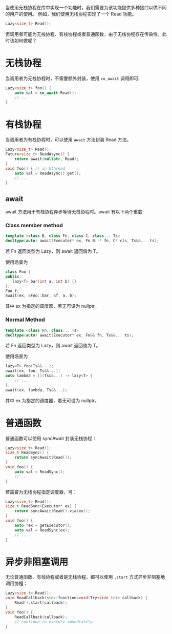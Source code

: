 当使用无栈协程在库中实现一个功能时，我们需要为该功能提供多种接口以供不同的用户的使用。
例如，我们使用无栈协程实现了一个 Read 功能。
```C++
Lazy<size_t> Read();
```

但调用者可能为无栈协程、有栈协程或者普通函数，由于无栈协程存在传染性，此时该如何做呢？

# 无栈协程

当调用者为无栈协程时，不需要额外封装，使用 `co_await` 调用即可:
```C++
Lazy<size_t> foo() {
    auto val = co_await Read();
    // ...
}
```

# 有栈协程

当调用者为有栈协程时，可以使用 `await` 方法封装 Read 方法。
```C++
Lazy<size_t> Read();
Future<size_t> ReadAsync() {
    return await(nullptr, Read);
}
void foo() { // in Uthread
    auto val = ReadAsync().get();
    // ...
}
```

## await

await 方法用于有栈协程异步等待无栈协程时。await 有以下两个重载:

### Class member method

```C++
template <class B, class Fn, class C, class... Ts>
decltype(auto) await(Executor* ex, Fn B::* fn, C* cls, Ts&&... ts);
```

若 Fn 返回类型为 Lazy<T>，则 await 返回值为 T。

使用场景为
```C++
class Foo {
public:
   lazy<T> bar(int a, int b) {}
};
Foo f;
await(ex, &Foo::bar, &f, a, b);
```

其中 ex 为指定的调度器，若无可设为 nullptr。

### Normal Method 

```C++
template <class Fn, class... Ts>
decltype(auto) await(Executor* ex, Fn&& fn, Ts&&... ts);
```

若 Fn 返回类型为 Lazy<T>，则 await 返回值为 T。

使用场景为
```C++
lazy<T> foo(Ts&&...);
await(ex, foo, Ts&&...);
auto lambda = [](Ts&&...) -> lazy<T> {
    // ...
};
await(ex, lambda, Ts&&...);
```

其中 ex 为指定的调度器，若无可设为 nullptr。

# 普通函数

普通函数可以使用 syncAwait 封装无栈协程：
```C++
Lazy<size_t> Read();
size_t ReadSync() {
    return syncAwait(Read());
}
void foo() {
    auto val = ReadSync();
    // ...
}
```

若需要为无栈协程指定调度器，可：
```C++
Lazy<size_t> Read();
size_t ReadSync(Executor* ex) {
    return syncAwait(Read().via(ex));
}
void foo() {
    auto *ex = getExecutor();
    auto val = ReadSync(ex);
    // ...
}
```

# 异步非阻塞调用

无论普通函数、有栈协程或者是无栈协程，都可以使用 `.start` 方式异步非阻塞地调用协程：
```C++
Lazy<size_t> Read();
void ReadCallback(std::function<void(Try<size_t>)> callback) {
    Read().start(callback);
}
void foo() {
    ReadCallback(callback);
    // continue to execute immediately.
}
```
